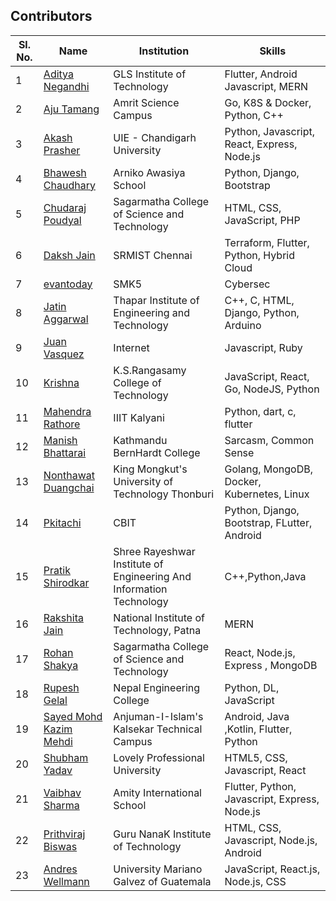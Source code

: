 ## Contributors

| Sl. No. | Name                                                       | Institution                                                         | Skills                                        |
| ------- | ---------------------------------------------------------- | ------------------------------------------------------------------- | --------------------------------------------- |
| 1       | [Aditya Negandhi](https://github.com/binarybeast01)        | GLS Institute of Technology                                         | Flutter, Android Javascript, MERN|
| 2       | [Aju Tamang](https://github.com/aju100)                    | Amrit Science Campus                                                | Go, K8S & Docker, Python, C++                 |
| 3       | [Akash Prasher](https://github.com/akashprasher)           | UIE - Chandigarh University                                         | Python, Javascript, React, Express, Node.js |
| 4       | [Bhawesh Chaudhary](https://github.com/callmebhawesh)      | Arniko Awasiya School                                               | Python, Django, Bootstrap                     |
| 5       | [Chudaraj Poudyal](https://github.com/crpoudyal)           | Sagarmatha College of Science and Technology                        | HTML, CSS, JavaScript, PHP                    |
| 6       | [Daksh Jain](https://github.com/Dakshjain1)                | SRMIST Chennai                                                      | Terraform, Flutter, Python, Hybrid Cloud |
| 7       | [evantoday](https://github.com/evantoday)| SMK5            | Cybersec                                                            |
| 8       | [Jatin Aggarwal](https://github.com/jatinagg1)             | Thapar Institute of Engineering and Technology | C++, C, HTML, Django, Python, Arduino |
| 9       | [Juan Vasquez](https://github.com/JuanVqz)                 | Internet                                                            | Javascript, Ruby                              |
| 10       | [Krishna](https://github.com/M-krishna)                    | K.S.Rangasamy College of Technology                                 | JavaScript, React, Go, NodeJS, Python         |
| 11       | [Mahendra Rathore](https://github.com/Mahendra7985)        | IIIT Kalyani                                                       | Python, dart, c, flutter                      |
| 12       | [Manish Bhattarai](https://github.com/nepalikingpin) | Kathmandu BernHardt College | Sarcasm, Common Sense |
| 13      | [Nonthawat Duangchai](https://github.com/n0nz)             | King Mongkut's University of Technology Thonburi                    | Golang, MongoDB, Docker, Kubernetes, Linux    |
| 14      | [Pkitachi](https://github.com/pkitachi)                    | CBIT                                                                | Python, Django, Bootstrap, FLutter, Android   |
| 15      | [Pratik Shirodkar](https://github.com/Pratik-Shirodkar)    | Shree Rayeshwar Institute of Engineering And Information Technology | C++,Python,Java                               |
| 16      | [Rakshita Jain](https://github.com/raksh543)               | National Institute of Technology, Patna                             | MERN                                          | Android (Frontend) | C++ |
| 17      | [Rohan Shakya](https://github.com/Rohan-Shakya)            | Sagarmatha College of Science and Technology                        | React, Node.js, Express , MongoDB             |
| 18      | [Rupesh Gelal](https://github.com/rgrupesh)                | Nepal Engineering College                                           | Python, DL, JavaScript                        |
| 19      | [Sayed Mohd Kazim Mehdi](https://github.com/kazimsayed954) | Anjuman-I-Islam's Kalsekar Technical Campus                         | Android, Java ,Kotlin, Flutter, Python        |
| 20      | [Shubham Yadav](https://github.com/shubhamdsm)             | Lovely Professional University                                      | HTML5, CSS, Javascript, React |     
| 21      | [Vaibhav Sharma](https://github.com/gigabite-pro)          | Amity International School                                          | Flutter, Python, Javascript, Express, Node.js |
| 22      | [Prithviraj Biswas](https://github.com/prithvirajcodes)    | Guru NanaK Institute of Technology                                  | HTML, CSS, Javascript, Node.js, Android       |
| 23      | [Andres Wellmann](https://github.com/AndresW99)            | University Mariano Galvez of Guatemala                              | JavaScript, React.js, Node.js, CSS |
